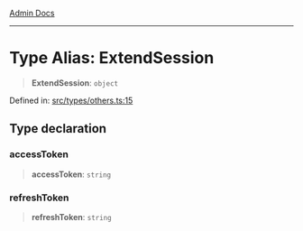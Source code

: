 [Admin Docs](/)

***

# Type Alias: ExtendSession

> **ExtendSession**: `object`

Defined in: [src/types/others.ts:15](https://github.com/PalisadoesFoundation/talawa-admin/blob/main/src/types/others.ts#L15)

## Type declaration

### accessToken

> **accessToken**: `string`

### refreshToken

> **refreshToken**: `string`
